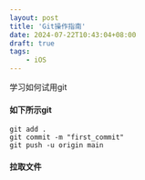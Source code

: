 ```yaml
---
layout: post
title: 'Git操作指南'
date: 2024-07-22T10:43:04+08:00
draft: true
tags:
    - iOS
---
```


学习如何试用git

#### 如下所示git

    git add .
    git commit -m "first_commit"
    git push -u origin main

#### 拉取文件

